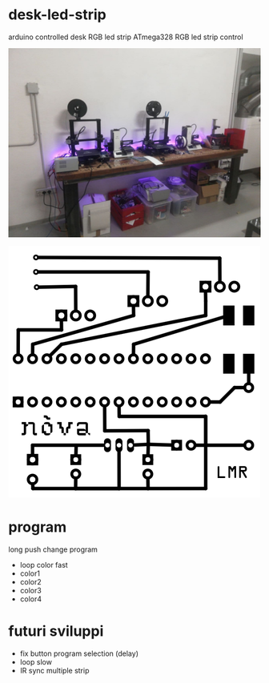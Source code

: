 # desk-led-strip
arduino controlled desk RGB led strip
ATmega328 RGB led strip control

![](./makerpreview.jpg)

![](./Preview.png)

# program
long push change program
  - loop color fast
  - color1
  - color2
  - color3
  - color4
  
# futuri sviluppi
- fix button program selection (delay)
- loop slow
- IR sync multiple strip
